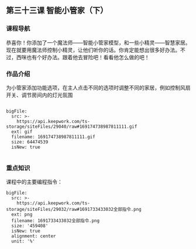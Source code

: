 
## 第三十三课 智能小管家（下）
### 课程导航
恭喜你！你添加了一个魔法师——智能小管家模型，和一些小精灵——智慧家居。现在就要用魔法师控制小精灵，让他们听你的话。你肯定能想出很多好办法。不过，西咪也有个好办法。跟着他去冒险吧！看看他怎么做的吧！

### 作品介绍
为小管家添加功能选项，在主人点击不同的选项时调整不同的家居，例如控制风扇开关、调节房间内的灯光氛围
```@BigFile

bigFile:
  src: >-
    https://api.keepwork.com/ts-storage/siteFiles/29040/raw#169174738987811111.gif
  ext: gif
  filename: 169174738987811111.gif
  size: 64474539
  isNew: true
          
```

 

 
 
 
 

### 重点知识
课程中的主要编程指令：
 
 
 
 
 
```@BigFile
bigFile:
  src: >-
    https://api.keepwork.com/ts-storage/siteFiles/29032/raw#1691733433032全部指令.png
  ext: png
  filename: 1691733433032全部指令.png
  size: '459408'
  isNew: true
  alignment: center
  unit: '%'

```